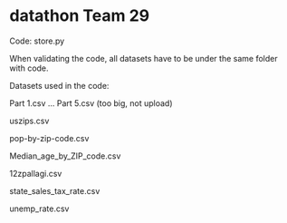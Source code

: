 # datathon Team 29

Code: store.py

When validating the code, all datasets have to be under the same folder with code.

Datasets used in the code:

Part 1.csv ... Part 5.csv (too big, not upload)

uszips.csv

pop-by-zip-code.csv

Median_age_by_ZIP_code.csv

12zpallagi.csv

state_sales_tax_rate.csv

unemp_rate.csv





